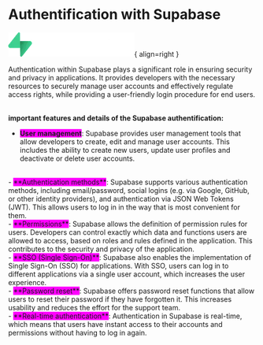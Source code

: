 # <i class="fas fa-key"></i> Authentification with Supabase

![Logo Supabase](supabase-logo.webp){ align=right }

<div style="display: flex; align-items: center;">
    <div style="flex: 8;">
        Authentication within Supabase plays a significant role in ensuring security and privacy in applications. It provides developers with the necessary resources to securely manage user accounts and effectively regulate access rights, while providing a user-friendly login procedure for end users.
    </div>
</div>
<br>

**important features and details of the Supabase authentification:**

- <span style="background-color: fuchsia;">**User management**</span>: Supabase provides user management tools that allow developers to create, edit and manage user accounts. This includes the ability to create new users, update user profiles and deactivate or delete user accounts.
<br>
-  <span style="background-color: fuchsia;">**Authentication methods**</span>: Supabase supports various authentication methods, including email/password, social logins (e.g. via Google, GitHub, or other identity providers), and authentication via JSON Web Tokens (JWT). This allows users to log in in the way that is most convenient for them.
<br>
- <span style="background-color: fuchsia;">**Permissions**</span>: Supabase allows the definition of permission rules for users. Developers can control exactly which data and functions users are allowed to access, based on roles and rules defined in the application. This contributes to the security and privacy of the application.
<br>
- <span style="background-color: fuchsia;">**SSO (Single Sign-On)**</span>: Supabase also enables the implementation of Single Sign-On (SSO) for applications. With SSO, users can log in to different applications via a single user account, which increases the user experience.
<br>
- <span style="background-color: fuchsia;">**Password reset**</span>: Supabase offers password reset functions that allow users to reset their password if they have forgotten it. This increases usability and reduces the effort for the support team.
<br>
- <span style="background-color: fuchsia;">**Real-time authentication**</span>: Authentication in Supabase is real-time, which means that users have instant access to their accounts and permissions without having to log in again.
<br>
<br>




